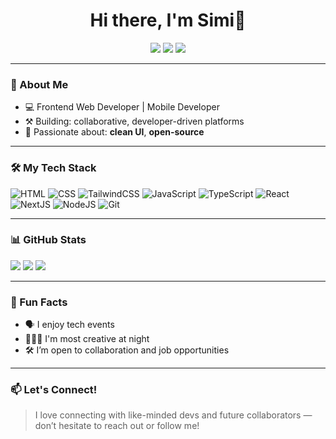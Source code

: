 <h1 align="center">Hi there, I'm Simi👋</h1>

<p align="center">
  <a href="mailto:simmyajayi15@gmail.com"><img src="https://img.shields.io/badge/Email-D14836?style=for-the-badge&logo=gmail&logoColor=white" /></a>
  <a href="https://www.linkedin.com/in/ajayi-simi-786a60222/"><img src="https://img.shields.io/badge/LinkedIn-0077B5?style=for-the-badge&logo=linkedin&logoColor=white" /></a>
  <a href="https://twitter.com/boylikecimi"><img src="https://img.shields.io/badge/Twitter-1DA1F2?style=for-the-badge&logo=twitter&logoColor=white" /></a>
</p>

---
### 🚀 About Me

- 💻 Frontend Web Developer  |  Mobile Developer
- ⚒️ Building: collaborative, developer-driven platforms
- 🌱 Passionate about: **clean UI**, **open-source**

---

### 🛠️ My Tech Stack

![HTML](https://img.shields.io/badge/HTML5-E34F26?style=flat&logo=html5&logoColor=white)
![CSS](https://img.shields.io/badge/CSS3-1572B6?style=flat&logo=css3&logoColor=white)
![TailwindCSS](https://img.shields.io/badge/TailwindCSS-38B2AC?style=flat&logo=tailwind-css&logoColor=white)
![JavaScript](https://img.shields.io/badge/JavaScript-F7DF1E?style=flat&logo=javascript&logoColor=black)
![TypeScript](https://img.shields.io/badge/TypeScript-007ACC?style=flat&logo=typescript&logoColor=white)
![React](https://img.shields.io/badge/React-20232A?style=flat&logo=react&logoColor=61DAFB)
![NextJS](https://img.shields.io/badge/Next.js-000000?style=flat&logo=nextdotjs&logoColor=white)
![NodeJS](https://img.shields.io/badge/Node.js-339933?style=flat&logo=nodedotjs&logoColor=white)
![Git](https://img.shields.io/badge/Git-F05032?style=flat&logo=git&logoColor=white)

---

### 📊 GitHub Stats


[![](https://raw.githubusercontent.com/simi-ajayi/simi-ajayii/master/profile-summary-card-output/github_dark/0-profile-details.svg)](https://github.com/vn7n24fzkq/github-profile-summary-cards)
[![](https://raw.githubusercontent.com/simi-ajayi/simi-ajayii/master/profile-summary-card-output/github_dark/2-most-commit-language.svg)](https://github.com/vn7n24fzkq/github-profile-summary-cards)
[![](https://raw.githubusercontent.com/simi-ajayi/simi-ajayii/master/profile-summary-card-output/github_dark/3-stats.svg)](https://github.com/vn7n24fzkq/github-profile-summary-cards)


---

### 🧩 Fun Facts

- 🗣 I enjoy tech events
- 🧘🏽‍♂️ I'm most creative at night
- 🛠 I’m open to collaboration and job opportunities

---

### 📫 Let's Connect!

> I love connecting with like-minded devs and future collaborators — don’t hesitate to reach out or follow me!
